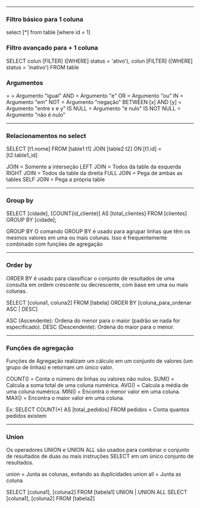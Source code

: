 ----
### Filtro básico para 1 coluna

select [*] from table [where id = 1]           

### Filtro avançado para + 1 coluna

SELECT
  colun [FILTER] ([WHERE] status = 'ativo'),
  colun [FILTER] ([WHERE] status = 'inativo') 
FROM table

### Argumentos 

=                                                = Argumento "igual"
AND                                              = Argumento "e"
OR                                               = Argumento "ou"
IN                                               = Argumento "em"
NOT	                                             = Argumento "negação"
BETWEEN [x] AND [y]                              = Argumento "entre x e y"
IS NULL                                          = Argumento "é nulo"
IS NOT NULL                                      = Argumento "não é nulo"


----
### Relacionamentos no select

SELECT [t1.nome] FROM [table1 t1]
JOIN [table2 t2] ON [t1.id] = [t2.table1_id]

JOIN                                             = Somente a interseção
LEFT JOIN                                        = Todos da table da esquerda 
RIGHT JOIN                                       = Todos da table da direita
FULL JOIN                                        = Pega de ambas as tables
SELF JOIN	                                     = Pega a própria table

--------------
### Group by

SELECT [cidade], [COUNT(id_cliente)] AS [total_clientes]
FROM [clientes]
GROUP BY [cidade];

GROUP BY
O comando GROUP BY é usado para agrupar linhas que têm os mesmos valores em uma ou mais colunas. Isso é frequentemente combinado com funções de agregação

---------------------

### Order by

ORDER BY é usado para classificar o conjunto de resultados de uma consulta em ordem crescente ou decrescente, com base em uma ou mais colunas.

SELECT [coluna1, coluna2] FROM [tabela]
ORDER BY [coluna_para_ordenar ASC | DESC]

ASC (Ascendente): Ordena do menor para o maior (padrão se nada for especificado).
DESC (Descendente): Ordena do maior para o menor.

---------
### Funções de agregação

Funções de Agregação realizam um cálculo em um conjunto de valores (um grupo de linhas) e retornam um único valor.

COUNT()  = Conta o número de linhas ou valores não nulos.
SUM()	 = Calcula a soma total de uma coluna numérica.
AVG()	 = Calcula a média de uma coluna numérica.
MIN()	 = Encontra o menor valor em uma coluna.
MAX()	 = Encontra o maior valor em uma coluna.

Ex: 
SELECT COUNT(*) AS [total_pedidos] FROM pedidos     = Conta quantos pedidos existem

-------
### Union

Os operadores UNION e UNION ALL são usados para combinar o conjunto de resultados de duas ou mais instruções SELECT em um único conjunto de resultados.

union     = Junta as colunas, evitando as duplicidades
union all = Junta as coluna

SELECT [coluna1], [coluna2] FROM [tabela1]
UNION | UNION ALL
SELECT [coluna1], [coluna2] FROM [tabela2]